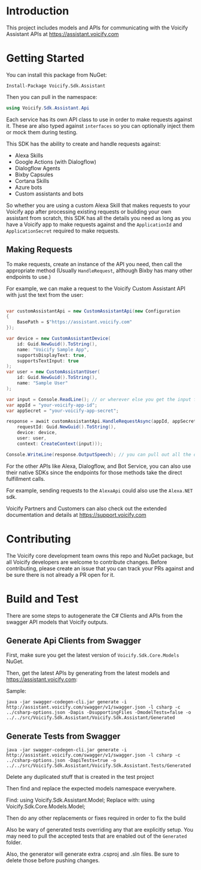 # Introduction 

This project includes models and APIs for communicating with the Voicify Assistant APIs at https://assistant.voicify.com

# Getting Started

You can install this package from NuGet:

```
Install-Package Voicify.Sdk.Assistant
```

Then you can pull in the namespace:

```csharp
using Voicify.Sdk.Assistant.Api
```

Each service has its own API class to use in order to make requests against it. These are also typed against `interfaces` so you can optionally inject them or mock them during testing.


This SDK has the ability to create and handle requests against:
- Alexa Skills
- Google Actions (with Dialogflow)
- Dialogflow Agents
- Bixby Capsules
- Cortana Skills
- Azure bots
- Custom assistants and bots

So whether you are using a custom Alexa Skill that makes requests to your Voicify app after processing existing requests or building your own assistant from scratch, this SDK has all the details you need as long as you have a Voicify app to make requests against and the `ApplicationId` and `ApplicationSecret` required to make requests.


## Making Requests

To make requests, create an instance of the API you need, then call the appropriate method (Usually `HandleRequest`, although Bixby has many other endpoints to use.)

For example, we can make a request to the Voicify Custom Assistant API with just the text from the user:


```csharp

var customAssistantApi = new CustomAssistantApi(new Configuration
{
    BasePath = $"https://assistant.voicify.com"
});

var device = new CustomAssistantDevice(
    id: Guid.NewGuid().ToString(),
    name: "Voicify Sample App",
    supportsDisplayText: true,
    supportsTextInput: true
);
var user = new CustomAssistantUser(
    id: Guid.NewGuid().ToString(),
    name: "Sample User"
);

var input = Console.ReadLine(); // or wherever else you get the input from
var appId = "your-voicify-app-id";
var appSecret = "your-voicify-app-secret";

response = await customAssistantApi.HandleRequestAsync(appId, appSecret, new CustomAssistantRequestBody(
    requestId: Guid.NewGuid().ToString(),
    device: device,
    user: user,
    context: CreateContext(input)));

Console.WriteLine(response.OutputSpeech); // you can pull out all the different properties from the response and use how you'd like.

```

For the other APIs like Alexa, Dialogflow, and Bot Service, you can also use their native SDKs since the endpoints for those methods take the direct fulfillment calls.

For example, sending requests to the `AlexaApi` could also use the `Alexa.NET` sdk.


Voicify Partners and Customers can also check out the extended documentation and details at https://support.voicify.com

# Contributing

The Voicify core development team owns this repo and NuGet package, but all Voicify developers are welcome to contribute changes. Before contributing, please create an issue that you can track your PRs against and be sure there is not already a PR open for it.

# Build and Test

There are some steps to autogenerate the C# Clients and APIs from the swagger API models that Voicify outputs.

## Generate Api Clients from Swagger

First, make sure you get the latest version of `Voicify.Sdk.Core.Models` NuGet.

Then, get the latest APIs by generating from the latest models and https://assistant.voicify.com:

Sample:

```
java -jar swagger-codegen-cli.jar generate -i http://assistant.voicify.com/swagger/v1/swagger.json -l csharp -c ../csharp-options.json -Dapis -DsupportingFiles -DmodelTests=false -o ../../src/Voicify.Sdk.Assistant/Voicify.Sdk.Assistant/Generated
```


## Generate Tests from Swagger


```
java -jar swagger-codegen-cli.jar generate -i http://assistant.voicify.com/swagger/v1/swagger.json -l csharp -c ../csharp-options.json -DapiTests=true -o ../../src/Voicify.Sdk.Assistant/Voicify.Sdk.Assistant.Tests/Generated
```

Delete any duplicated stuff that is created in the test project

Then find and replace the expected models namespace everywhere.

Find: using Voicify.Sdk.Assistant.Model;
Replace with: using Voicify.Sdk.Core.Models.Model;

Then do any other replacements or fixes required in order to fix the build

Also be wary of generated tests overriding any that are explicitly setup. You may need to pull the accepted tests that are enabled out of the `Generated` folder.

Also, the generator will generate extra .csproj and .sln files. Be sure to delete those before pushing changes.